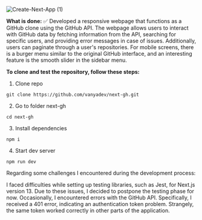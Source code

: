 
![Create-Next-App (1)](https://github.com/vanyadev/next-gh/assets/136343358/c05a684a-1dff-4785-b1c3-f4c5019e1580)

**What is done:**
✅ Developed a responsive webpage that functions as a GitHub clone using the GitHub API. The webpage allows users to interact with GitHub data by fetching information from the API, searching for specific users, and providing error messages in case of issues. Additionally, users can paginate through a user's repositories. For mobile screens, there is a burger menu similar to the original GitHub interface, and an interesting feature is the smooth slider in the sidebar menu.

**To clone and test the repository, follow these steps:**
  1. Clone repo
```
git clone https://github.com/vanyadev/next-gh.git
```
  2. Go to folder next-gh
```
cd next-gh
```
  3. Install dependencies
```
npm i 
```
  4. Start dev server
```
npm run dev
```
Regarding some challenges I encountered during the development process:

I faced difficulties while setting up testing libraries, such as Jest, for Next.js version 13. Due to these issues, I decided to postpone the testing phase for now. Occasionally, I encountered errors with the GitHub API. Specifically, I received a 401 error, indicating an authentication token problem. Strangely, the same token worked correctly in other parts of the application.
